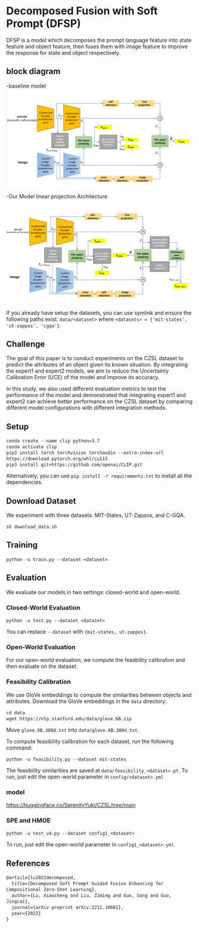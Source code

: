 # Decomposed Fusion with Soft Prompt (DFSP)
DFSP is a model which decomposes the prompt language feature into state feature and object feature, then fuses them with image feature to improve the response for state and object respectively.


## block diagram
-baseline model
<img src="readme_/baseline model.png" alt="drawing" width="900"/>

-Our Model linear projection Architecture
<img src="readme_/Our Model linear projection Architecture.png" alt="drawing" width="900"/>


If you already have setup the datasets, you can use symlink and ensure the following paths exist:
`data/<dataset>` where `<datasets> = {'mit-states', 'ut-zappos', 'cgqa'}`.



## Challenge
The goal of this paper is to conduct experiments on the CZSL dataset to predict the attributes of an object given its known situation. By integrating the expert1 and expert2 models, we aim to reduce the Uncertainty Calibration Error (UCE) of the model and improve its accuracy.

In this study, we also used different evaluation metrics to test the performance of the model and demonstrated that integrating expert1 and expert2 can achieve better performance on the CZSL dataset by comparing different model configurations with different integration methods.




## Setup
```
conda create --name clip python=3.7
conda activate clip
pip3 install torch torchvision torchaudio --extra-index-url https://download.pytorch.org/whl/cu113
pip3 install git+https://github.com/openai/CLIP.git
```
Alternatively, you can use `pip install -r requirements.txt` to install all the dependencies.

## Download Dataset
We experiment with three datasets: MIT-States, UT-Zappos, and C-GQA.
```
sh download_data.sh
```


## Training
```
python -u train.py --dataset <dataset>
```
## Evaluation
We evaluate our models in two settings: closed-world and open-world.

### Closed-World Evaluation
```
python -u test.py --dataset <dataset>
```
You can replace `--dataset` with `{mit-states, ut-zappos}`.


### Open-World Evaluation
For our open-world evaluation, we compute the feasbility calibration and then evaluate on the dataset.

### Feasibility Calibration
We use GloVe embeddings to compute the similarities between objects and attributes.
Download the GloVe embeddings in the `data` directory:

```
cd data
wget https://nlp.stanford.edu/data/glove.6B.zip
```
Move `glove.6B.300d.txt` into `data/glove.6B.300d.txt`.

To compute feasibility calibration for each dataset, run the following command:
```
python -u feasibility.py --dataset mit-states
```
The feasibility similarities are saved at `data/feasibility_<dataset>.pt`.
To run, just edit the open-world parameter in `config/<dataset>.yml`

### model 

https://huggingface.co/SerenityYuki/CZSL/tree/main

### SPE and HMOE 
```
python -u test_v4.py --dataset config1_<dataset>
```
To run, just edit the open-world parameter in `config1_<dataset>.yml`

    
## References
```
@article{lu2022decomposed,
  title={Decomposed Soft Prompt Guided Fusion Enhancing for Compositional Zero-Shot Learning},
  author={Lu, Xiaocheng and Liu, Ziming and Guo, Song and Guo, Jingcai},
  journal={arXiv preprint arXiv:2211.10681},
  year={2022}
}
```